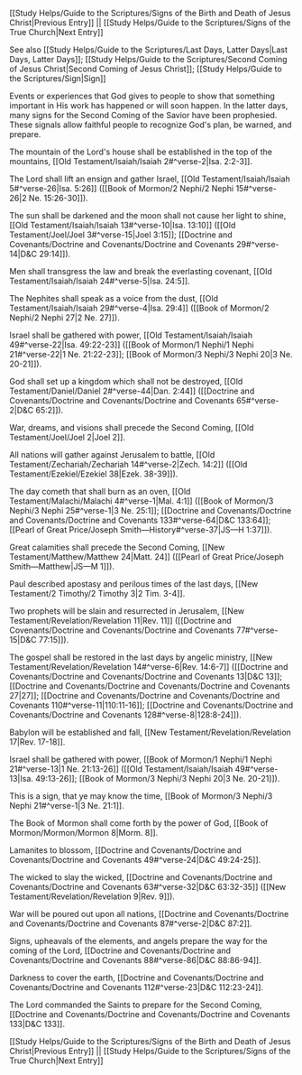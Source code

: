 [[Study Helps/Guide to the Scriptures/Signs of the Birth and Death of Jesus Christ|Previous Entry]]  ||  [[Study Helps/Guide to the Scriptures/Signs of the True Church|Next Entry]]

 See also [[Study Helps/Guide to the Scriptures/Last Days, Latter Days|Last Days, Latter Days]]; [[Study Helps/Guide to the Scriptures/Second Coming of Jesus Christ|Second Coming of Jesus Christ]]; [[Study Helps/Guide to the Scriptures/Sign|Sign]]

 Events or experiences that God gives to people to show that something important in His work has happened or will soon happen. In the latter days, many signs for the Second Coming of the Savior have been prophesied. These signals allow faithful people to recognize God's plan, be warned, and prepare.

 The mountain of the Lord's house shall be established in the top of the mountains, [[Old Testament/Isaiah/Isaiah 2#^verse-2|Isa. 2:2-3]].

 The Lord shall lift an ensign and gather Israel, [[Old Testament/Isaiah/Isaiah 5#^verse-26|Isa. 5:26]] ([[Book of Mormon/2 Nephi/2 Nephi 15#^verse-26|2 Ne. 15:26-30]]).

 The sun shall be darkened and the moon shall not cause her light to shine, [[Old Testament/Isaiah/Isaiah 13#^verse-10|Isa. 13:10]] ([[Old Testament/Joel/Joel 3#^verse-15|Joel 3:15]]; [[Doctrine and Covenants/Doctrine and Covenants/Doctrine and Covenants 29#^verse-14|D&C 29:14]]).

 Men shall transgress the law and break the everlasting covenant, [[Old Testament/Isaiah/Isaiah 24#^verse-5|Isa. 24:5]].

 The Nephites shall speak as a voice from the dust, [[Old Testament/Isaiah/Isaiah 29#^verse-4|Isa. 29:4]] ([[Book of Mormon/2 Nephi/2 Nephi 27|2 Ne. 27]]).

 Israel shall be gathered with power, [[Old Testament/Isaiah/Isaiah 49#^verse-22|Isa. 49:22-23]] ([[Book of Mormon/1 Nephi/1 Nephi 21#^verse-22|1 Ne. 21:22-23]]; [[Book of Mormon/3 Nephi/3 Nephi 20|3 Ne. 20-21]]).

 God shall set up a kingdom which shall not be destroyed, [[Old Testament/Daniel/Daniel 2#^verse-44|Dan. 2:44]] ([[Doctrine and Covenants/Doctrine and Covenants/Doctrine and Covenants 65#^verse-2|D&C 65:2]]).

 War, dreams, and visions shall precede the Second Coming, [[Old Testament/Joel/Joel 2|Joel 2]].

 All nations will gather against Jerusalem to battle, [[Old Testament/Zechariah/Zechariah 14#^verse-2|Zech. 14:2]] ([[Old Testament/Ezekiel/Ezekiel 38|Ezek. 38-39]]).

 The day cometh that shall burn as an oven, [[Old Testament/Malachi/Malachi 4#^verse-1|Mal. 4:1]] ([[Book of Mormon/3 Nephi/3 Nephi 25#^verse-1|3 Ne. 25:1]]; [[Doctrine and Covenants/Doctrine and Covenants/Doctrine and Covenants 133#^verse-64|D&C 133:64]]; [[Pearl of Great Price/Joseph Smith—History#^verse-37|JS—H 1:37]]).

 Great calamities shall precede the Second Coming, [[New Testament/Matthew/Matthew 24|Matt. 24]] ([[Pearl of Great Price/Joseph Smith—Matthew|JS—M 1]]).

 Paul described apostasy and perilous times of the last days, [[New Testament/2 Timothy/2 Timothy 3|2 Tim. 3-4]].

 Two prophets will be slain and resurrected in Jerusalem, [[New Testament/Revelation/Revelation 11|Rev. 11]] ([[Doctrine and Covenants/Doctrine and Covenants/Doctrine and Covenants 77#^verse-15|D&C 77:15]]).

 The gospel shall be restored in the last days by angelic ministry, [[New Testament/Revelation/Revelation 14#^verse-6|Rev. 14:6-7]] ([[Doctrine and Covenants/Doctrine and Covenants/Doctrine and Covenants 13|D&C 13]]; [[Doctrine and Covenants/Doctrine and Covenants/Doctrine and Covenants 27|27]]; [[Doctrine and Covenants/Doctrine and Covenants/Doctrine and Covenants 110#^verse-11|110:11-16]]; [[Doctrine and Covenants/Doctrine and Covenants/Doctrine and Covenants 128#^verse-8|128:8-24]]).

 Babylon will be established and fall, [[New Testament/Revelation/Revelation 17|Rev. 17-18]].

 Israel shall be gathered with power, [[Book of Mormon/1 Nephi/1 Nephi 21#^verse-13|1 Ne. 21:13-26]] ([[Old Testament/Isaiah/Isaiah 49#^verse-13|Isa. 49:13-26]]; [[Book of Mormon/3 Nephi/3 Nephi 20|3 Ne. 20-21]]).

 This is a sign, that ye may know the time, [[Book of Mormon/3 Nephi/3 Nephi 21#^verse-1|3 Ne. 21:1]].

 The Book of Mormon shall come forth by the power of God, [[Book of Mormon/Mormon/Mormon 8|Morm. 8]].

 Lamanites to blossom, [[Doctrine and Covenants/Doctrine and Covenants/Doctrine and Covenants 49#^verse-24|D&C 49:24-25]].

 The wicked to slay the wicked, [[Doctrine and Covenants/Doctrine and Covenants/Doctrine and Covenants 63#^verse-32|D&C 63:32-35]] ([[New Testament/Revelation/Revelation 9|Rev. 9]]).

 War will be poured out upon all nations, [[Doctrine and Covenants/Doctrine and Covenants/Doctrine and Covenants 87#^verse-2|D&C 87:2]].

 Signs, upheavals of the elements, and angels prepare the way for the coming of the Lord, [[Doctrine and Covenants/Doctrine and Covenants/Doctrine and Covenants 88#^verse-86|D&C 88:86-94]].

 Darkness to cover the earth, [[Doctrine and Covenants/Doctrine and Covenants/Doctrine and Covenants 112#^verse-23|D&C 112:23-24]].

 The Lord commanded the Saints to prepare for the Second Coming, [[Doctrine and Covenants/Doctrine and Covenants/Doctrine and Covenants 133|D&C 133]].

[[Study Helps/Guide to the Scriptures/Signs of the Birth and Death of Jesus Christ|Previous Entry]]  ||  [[Study Helps/Guide to the Scriptures/Signs of the True Church|Next Entry]]